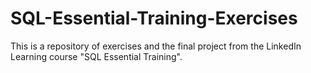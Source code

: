 # SQL-Essential-Training-Exercises

This is a repository of exercises and the final project from the LinkedIn Learning course "SQL Essential Training".
